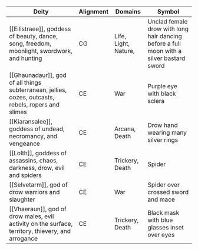 
| Deity                                                                                               | Alignment | Domains              | Symbol                                                                                   |
| --------------------------------------------------------------------------------------------------- | --------- | -------------------- | ---------------------------------------------------------------------------------------- |
| [[Eilistraee]], goddess of beauty, dance, song, freedom, moonlight, swordwork, and hunting          | CG        | Life, Light, Nature, | Unclad female drow with long hair dancing before a full moon with a silver bastard sword |
| [[Ghaunadaur]], god of all things subterranean, jellies, oozes, outcasts, rebels, ropers and slimes | CE        | War                  | Purple eye with black sclera                                                             |
| [[Kiaransalee]], goddess of undead, necromancy, and vengeance                                       | CE        | Arcana, Death        | Drow hand wearing many silver rings                                                      |
| [[Lolth]], goddess of assassins, chaos, darkness, drow, evil and spiders                            | CE        | Trickery, Death      | Spider                                                                                   |
| [[Selvetarm]], god of drow warriors and slaughter                                                   | CE        | War                  | Spider over crossed sword and mace                                                       |
| [[Vhaeraun]], god of drow males, evil activity on the surface, territory, thievery, and arrogance   | CE        | Trickery, Death      | Black mask with blue glasses inset over eyes                                             |
